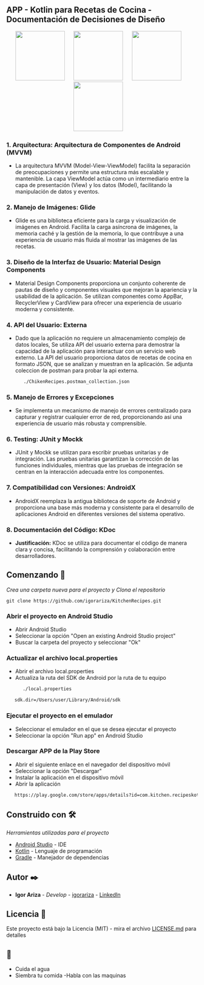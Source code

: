 ## APP - Kotlin para Recetas de Cocina - Documentación de Decisiones de Diseño

<div align="center">
    <img src="https://github.com/igorariza/course_app/assets/18409088/9416b8bb-e53a-4b97-9105-4541f0beaf83" width="130px"</img>      
      &nbsp;&nbsp;&nbsp;&nbsp;
    <img src="https://github.com/igorariza/course_app/assets/18409088/c976a843-9a73-485c-963b-5ddfdbf53e3a" width="130px"</img>
       &nbsp;&nbsp;&nbsp;&nbsp;
    <img src="https://github.com/igorariza/course_app/assets/18409088/cc153114-fc89-4d28-ad33-cbb3e727bf97" width="130px"</img>
     &nbsp;&nbsp;&nbsp;&nbsp;
    <img src="https://github.com/igorariza/course_app/assets/18409088/0a0cfca5-595e-4b7f-a43d-cf9afd87da39" width="130px"</img>
     &nbsp;&nbsp;&nbsp;&nbsp;
</div>

### 1. **Arquitectura: Arquitectura de Componentes de Android (MVVM)**
   -  La arquitectura MVVM (Model-View-ViewModel) facilita la separación de preocupaciones y permite una estructura más escalable y mantenible. La capa ViewModel actúa como un intermediario entre la capa de presentación (View) y los datos (Model), facilitando la manipulación de datos y eventos.

### 2. **Manejo de Imágenes: Glide**
   -  Glide es una biblioteca eficiente para la carga y visualización de imágenes en Android. Facilita la carga asíncrona de imágenes, la memoria caché y la gestión de la memoria, lo que contribuye a una experiencia de usuario más fluida al mostrar las imágenes de las recetas.

### 3. **Diseño de la Interfaz de Usuario: Material Design Components**
   -  Material Design Components proporciona un conjunto coherente de pautas de diseño y componentes visuales que mejoran la apariencia y la usabilidad de la aplicación. Se utilizan componentes como AppBar, RecyclerView y CardView para ofrecer una experiencia de usuario moderna y consistente.

### 4. **API del Usuario: Externa**
   -  Dado que la aplicación no requiere un almacenamiento complejo de datos locales, Se utiliza API del usuario externa para demostrar la capacidad de la aplicación para interactuar con un servicio web externo. La API del usuario proporciona datos de recetas de cocina en formato JSON, que se analizan y muestran en la aplicación.
      Se adjunta coleccion de postman para probar la api externa.

      ```bash
         ./ChikenRecipes.postman_collection.json
      ```

### 5. **Manejo de Errores y Excepciones**
   -  Se implementa un mecanismo de manejo de errores centralizado para capturar y registrar cualquier error de red, proporcionando así una experiencia de usuario más robusta y comprensible.

### 6. **Testing: JUnit y Mockk**
   -  JUnit y Mockk se utilizan para escribir pruebas unitarias y de integración. Las pruebas unitarias garantizan la corrección de las funciones individuales, mientras que las pruebas de integración se centran en la interacción adecuada entre los componentes.

### 7. **Compatibilidad con Versiones: AndroidX**
   -  AndroidX reemplaza la antigua biblioteca de soporte de Android y proporciona una base más moderna y consistente para el desarrollo de aplicaciones Android en diferentes versiones del sistema operativo.

### 8. **Documentación del Código: KDoc**
   - **Justificación:** KDoc se utiliza para documentar el código de manera clara y concisa, facilitando la comprensión y colaboración entre desarrolladores.

## Comenzando 🚀

_Crea una carpeta nueva para el proyecto y Clona el repositorio_

```
git clone https://github.com/igorariza/KitchenRecipes.git
```

### Abrir el proyecto en Android Studio
   
   -  Abrir Android Studio
   -  Seleccionar la opción "Open an existing Android Studio project"
   -  Buscar la carpeta del proyecto y seleccionar "Ok"

### Actualizar el archivo local.properties
   
   -  Abrir el archivo local.properties
   -  Actualiza la ruta del SDK de Android por la ruta de tu equipo
   ```bash
         ./local.properties
   ```
   ```bash
      sdk.dir=/Users/user/Library/Android/sdk
   ```

### Ejecutar el proyecto en el emulador
   -  Seleccionar el emulador en el que se desea ejecutar el proyecto
   -  Seleccionar la opción "Run app" en Android Studio

### Descargar APP de la Play Store
   -  Abrir el siguiente enlace en el navegador del dispositivo móvil
   -  Seleccionar la opción "Descargar"
   -  Instalar la aplicación en el dispositivo móvil
   -  Abrir la aplicación

   ```bash
      https://play.google.com/store/apps/details?id=com.kitchen.recipeskotlin
   ```

## Construido con 🛠️

_Herramientas utilizadas para el proyecto_

* [Android Studio](https://developer.android.com/studio) - IDE
* [Kotlin](https://kotlinlang.org/) - Lenguaje de programación
* [Gradle](https://gradle.org/) - Manejador de dependencias


## Autor ✒️

* **Igor Ariza** - *Develop* - [igorariza](https://github.com/igorariza) - [LinkedIn](https://www.linkedin.com/in/igorariza/)


## Licencia 📄

Este proyecto está bajo la Licencia (MIT) - mira el archivo [LICENSE.md](LICENSE.md) para detalles

##  🎁
   - Cuida el agua
   - Siembra tu comida
   -Habla con las maquinas
